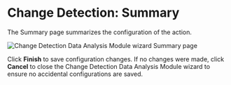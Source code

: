 # Change Detection: Summary

The Summary page summarizes the configuration of the action.

![Change Detection Data Analysis Module wizard Summary page](/img/product_docs/accessanalyzer/enterpriseauditor/admin/datacollector/adinventory/summary.webp)

Click __Finish__ to save configuration changes. If no changes were made, click __Cancel__ to close the Change Detection Data Analysis Module wizard to ensure no accidental configurations are saved.
